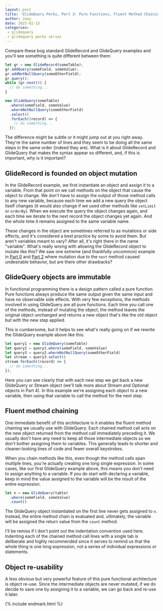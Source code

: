 ```yaml
---
layout: post
title: 'GlideQuery Perks, Part 3: Pure Functions, Fluent Method Chaining, and Object Re-usability'
author: Joey
date: 2025-02-15
categories:
 - glidequery
 - glidequery perks series
---
```


<span class="lead">Compare these bog standard GlideRecord and GlideQuery examples</span> and you'll see something is quite different between them:

~~~ javascript
let gr = new GlideRecord(someTable);
gr.addQuery(someField, someValue);
gr.addNotNullQuery(someOtherField);
gr.query();
while (gr.next()) {
  // do something...
}
~~~

~~~ javascript
new GlideQuery(someTable)
  .where(someField, someValue)
  .whereNotNullQuery(someOtherField)
  .select()
  .forEach((record) => {
  	// do something...
  });
~~~

The difference might be subtle or it might jump out at you right away. They're the same number of lines and they seem to be doing all the same steps in the same order (indeed they are). What is it about GlideRecord and GlideQuery that makes the syntax appear so different, and, if this is important, why is it important?

## GlideRecord is founded on object mutation

In the GlideRecord example, we first instantiate an object and assign it to a variable. From that point on we call methods on the object that cause the object to change. We don't have to assign the output of those method calls to any new variable, because each time we add a new query the object itself changes (it would also change if we used other methods like `setLimit` or `orderBy`). When we execute the query the object changes again, and each time we iterate to the next record the object changes yet again. And the whole time it remains assigned to the same variable name.

These changes in the object are sometimes referred to as mutations or side effects, and it's considered a best practice by some to avoid them. But aren't variables meant to vary? After all, it's right there in the name "variable". What's really wrong with allowing the GlideRecord object to mutate like this? We saw one extreme (and thankfully uncommon) example in [Part 0](/2023/01/30/glidequery-perks-part-0.html) and [Part 2](/2024/09/07/glidequery-perks-part-2.html) where mutation due to the `next` method caused undesirable behavior, but are there other drawbacks?

## GlideQuery objects are immutable

In functional programming there is a design pattern called a pure function. Pure functions always produce the same output given the same input and have no observable side effects. With very few exceptions, the methods involved in using GlideQuery are all pure functions. Each time you call one of the methods, instead of mutating the object, the method leaves the original object unchanged and returns a new object that's like the old object but with the new step applied.

This is cumbersome, but it helps to see what's really going on if we rewrite the GlideQuery example above like this:

~~~ javascript
let query1 = new GlideQuery(someTable)
let query2 = query1.where(someField, someValue)
let query3 = query2.whereNotNullQuery(someOtherField)
let stream = query3.select()
stream.forEach((record) => {
  // do something...
});
~~~

Here you can see clearly that with each new step we get back a new GlideQuery or Stream object (we'll talk more about Stream and Optional objects in Part 4). In this example we're assigning each object to a new variable, then using that variable to call the method for the next step.

## Fluent method chaining

One immediate benefit of this architecture is it enables the fluent method chaining we usually use with GlideQuery. Each chained method call acts on the new object returned from the method call immediately preceding it. We usually don't have any need to keep all those intermediate objects so we don't bother assigning them to variables. This generally leads to shorter and cleaner-looking lines of code and fewer overall keystrokes.

When you chain methods like this, even though the method calls span multiple lines, you're actually creating one long single expression. In some cases, like our first GlideQuery example above, this means you don't need to assign anything to a variable. If you do start with declaring a variable, keep in mind the value assigned to the variable will be the result of the entire expression.

~~~ javascript
let n = new GlideQuery(table)
  .where(someField, someValue)
  .count()
~~~

The GlideQuery object instantiated on the first line never gets assigned to `n`. Instead, the entire method chain is evaluated and, ultimately, the variable will be assigned the return value from the `count` method.

I'll be remiss if I don't point out the indentation convention used here. Indenting each of the chained method call lines with a single tab is deliberate and highly recommended since it serves to remind us that the whole thing is one long expression, not a series of individual expressions or statements.

## Object re-usability

A less obvious but very powerful feature of this pure functional architecture is object re-use. Since the intermediate objects are never mutated, if we do decide to save one by assigning it to a variable, we can go back and re-use it later.






{% include endmark.html %}
